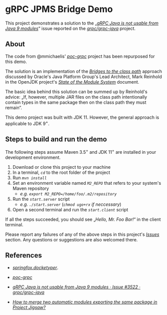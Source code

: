 # gRPC JPMS Bridge Demo


This project demonstrates a solution to the „[*gRPC Java is not usable from Java 9 modules*](https://github.com/grpc/grpc-java/issues/3522)“ issue reported on the [*grpc/grpc-java*](https://github.com/grpc/grpc-java) project.


## About

The code from @mmichaelis' [*poc-grpc*](https://github.com/mmichaelis/poc-grpc) project has been repurposed for this demo.

The solution is an implementation of the [*Bridges to the class path*](https://openjdk.java.net/projects/jigsaw/spec/sotms/#bridges-to-the-class-path) approach discussed by Oracle's Java Platform Group's Lead Architect, Mark Reinhold in the OpenJDK project's [*State of the Module System*](https://openjdk.java.net/projects/jigsaw/spec/sotms/) document.

The basic idea behind this solution can be summed up by Reinhold's advice: „If, however, multiple JAR files on the class path intentionally contain types in the same package then on the class path they must remain“.

This demo project was built with JDK 11. However, the general approach is applicable to JDK 9<sup>+</sup>.

## Steps to build and run the demo


The following steps assume Maven 3.5<sup>+</sup> and JDK 11<sup>+</sup> are installed in your development environment.

1. Download or clone this project to your machine
2. In a terminal, *`cd`* to the root folder of the project
3. Run *`mvn install`*
4. Set an environment variable named *`M2_REPO`* that refers to your system's Maven repository
   - *e.g. `export M2_REPO=/home/foo/.m2/repository`*
5. Run the *`start.server`* script
   - *e.g. `./start.server`* (*`chmod ugo+rx` if neccessary*)
6. Open a second terminal and run the *`start.client`* script

If all the steps succeeded, you should see „*Hello, Mr. Foo Bar!*“ in the client terminal. 

Please report any failures of any of the above steps in this project's [*Issues*](https://github.com/lingocoder/grpc.jpms.bridge.demo/issues) section. Any questions or suggestions are also welcomed there.


## References

* [*springfox.docketyper*](https://github.com/lingocoder/sprinfox.docketyper).

* [*poc-grpc*](https://github.com/mmichaelis/poc-grpc)

* [*gRPC Java is not usable from Java 9 modules · Issue #3522 · grpc/grpc-java*](https://github.com/grpc/grpc-java/issues/3522)

* [*How to merge two automatic modules exporting the same package in Project Jigsaw?*](https://stackoverflow.com/questions/60001964/how-to-merge-two-automatic-modules-exporting-the-same-package-in-project-jigsaw)
